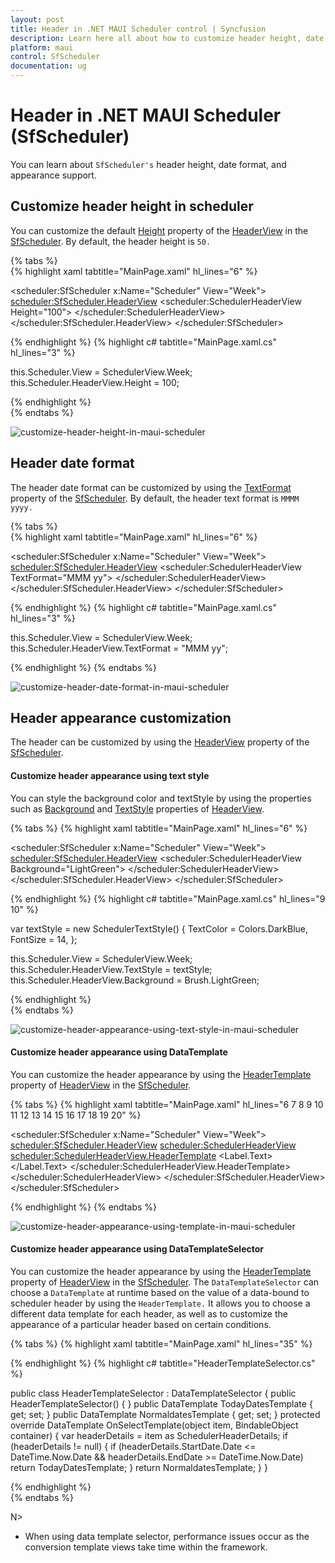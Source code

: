```yaml
---
layout: post
title: Header in .NET MAUI Scheduler control | Syncfusion
description: Learn here all about how to customize header height, date format, and appearance of Syncfusion .NET MAUI Scheduler (SfScheduler) control and more. 
platform: maui
control: SfScheduler
documentation: ug
---
```


# Header in .NET MAUI Scheduler (SfScheduler)

You can learn about `SfScheduler's` header height, date format, and appearance support.

## Customize header height in scheduler

You can customize the default [Height](https://help.syncfusion.com/cr/maui/Syncfusion.Maui.Scheduler.SchedulerHeaderSettingsBase.html#Syncfusion_Maui_Scheduler_SchedulerHeaderSettingsBase_Height) property of the [HeaderView](https://help.syncfusion.com/cr/maui/Syncfusion.Maui.Scheduler.SchedulerHeaderView.html) in the [SfScheduler](https://help.syncfusion.com/cr/maui/Syncfusion.Maui.Scheduler.SfScheduler.html). By default, the header height is `50.`

{% tabs %}  
{% highlight xaml tabtitle="MainPage.xaml" hl_lines="6" %}

<scheduler:SfScheduler x:Name="Scheduler" 
                       View="Week">
    <scheduler:SfScheduler.HeaderView>
        <scheduler:SchedulerHeaderView 
                       Height="100">
        </scheduler:SchedulerHeaderView>
    </scheduler:SfScheduler.HeaderView>
</scheduler:SfScheduler>

{% endhighlight %}
{% highlight c# tabtitle="MainPage.xaml.cs" hl_lines="3" %}

this.Scheduler.View = SchedulerView.Week;
this.Scheduler.HeaderView.Height = 100;

{% endhighlight %}  
{% endtabs %}

![customize-header-height-in-maui-scheduler](images/header-view/customize-header-height-in-maui-scheduler.png)

## Header date format

The header date format can be customized by using the [TextFormat](https://help.syncfusion.com/cr/maui/Syncfusion.Maui.Scheduler.SchedulerHeaderView.html#Syncfusion_Maui_Scheduler_SchedulerHeaderView_TextFormat) property of the [SfScheduler](https://help.syncfusion.com/cr/maui/Syncfusion.Maui.Scheduler.SfScheduler.html). By default, the header text format is `MMMM yyyy.`

{% tabs %}  
{% highlight xaml tabtitle="MainPage.xaml" hl_lines="6" %}

<scheduler:SfScheduler x:Name="Scheduler" 
                       View="Week">
    <scheduler:SfScheduler.HeaderView>
        <scheduler:SchedulerHeaderView 
                       TextFormat="MMM yy">
        </scheduler:SchedulerHeaderView>
    </scheduler:SfScheduler.HeaderView>
</scheduler:SfScheduler>

{% endhighlight %}
{% highlight c# tabtitle="MainPage.xaml.cs" hl_lines="3" %}

this.Scheduler.View = SchedulerView.Week;
this.Scheduler.HeaderView.TextFormat = "MMM yy";

{% endhighlight %}
{% endtabs %}

![customize-header-date-format-in-maui-scheduler](images/header-view/customize-header-date-format-in-maui-scheduler.png)

## Header appearance customization

The header can be customized by using the [HeaderView](https://help.syncfusion.com/cr/maui/Syncfusion.Maui.Scheduler.SchedulerHeaderView.html) property of the [SfScheduler](https://help.syncfusion.com/cr/maui/Syncfusion.Maui.Scheduler.SfScheduler.html).

#### Customize header appearance using text style

You can style the background color and textStyle by using the properties such as [Background](https://help.syncfusion.com/cr/maui/Syncfusion.Maui.Scheduler.SchedulerHeaderSettingsBase.html#Syncfusion_Maui_Scheduler_SchedulerHeaderSettingsBase_Background) and [TextStyle](https://help.syncfusion.com/cr/maui/Syncfusion.Maui.Scheduler.SchedulerHeaderView.html#Syncfusion_Maui_Scheduler_SchedulerHeaderView_TextStyle) properties of [HeaderView](https://help.syncfusion.com/cr/maui/Syncfusion.Maui.Scheduler.SchedulerHeaderView.html).

{% tabs %}
{% highlight xaml tabtitle="MainPage.xaml" hl_lines="6" %}

 <scheduler:SfScheduler x:Name="Scheduler" 
                        View="Week">
    <scheduler:SfScheduler.HeaderView>
        <scheduler:SchedulerHeaderView 
                        Background="LightGreen">
        </scheduler:SchedulerHeaderView>
    </scheduler:SfScheduler.HeaderView>
 </scheduler:SfScheduler>

{% endhighlight %}
{% highlight c# tabtitle="MainPage.xaml.cs" hl_lines="9 10" %}

var textStyle = new SchedulerTextStyle()
{
    TextColor = Colors.DarkBlue,
    FontSize = 14,
};

this.Scheduler.View = SchedulerView.Week;
this.Scheduler.HeaderView.TextStyle = textStyle;
this.Scheduler.HeaderView.Background = Brush.LightGreen;

{% endhighlight %}  
{% endtabs %}

![customize-header-appearance-using-text-style-in-maui-scheduler](images/header-view/customize-header-appearance-using-text-style-in-maui-scheduler.png)

#### Customize header appearance using DataTemplate

You can customize the header appearance by using the [HeaderTemplate](https://help.syncfusion.com/cr/maui/Syncfusion.Maui.Scheduler.SchedulerHeaderView.html#Syncfusion_Maui_Scheduler_SchedulerHeaderView_HeaderTemplate) property of [HeaderView](https://help.syncfusion.com/cr/maui/Syncfusion.Maui.Scheduler.SchedulerHeaderView.html) in the [SfScheduler](https://help.syncfusion.com/cr/maui/Syncfusion.Maui.Scheduler.SfScheduler.html). 

{% tabs %}
{% highlight xaml tabtitle="MainPage.xaml" hl_lines="6 7 8 9 10 11 12 13 14 15 16 17 18 19 20" %}

  <scheduler:SfScheduler x:Name="Scheduler" 
                         View="Week">
    <scheduler:SfScheduler.HeaderView>
        <scheduler:SchedulerHeaderView>
            <scheduler:SchedulerHeaderView.HeaderTemplate>
                <DataTemplate>
                    <Grid Background = "LightGreen">
                        <Label x:Name="label" TextColor="DarkBlue" HorizontalOptions="Center" VerticalOptions="Center">
                            <Label.Text>
                                <MultiBinding StringFormat = "{}{0:MMM dd, yyyy} - {1:MMM dd, yyyy}">
                                    <Binding Path="StartDate" />
                                    <Binding Path = "EndDate" />
                                </MultiBinding>
                            </Label.Text>
                        </Label>
                        <Label  HorizontalOptions="Center" VerticalOptions="End" Text="{Binding Text}" TextColor="Red" />
                    </Grid>
                </DataTemplate>
            </scheduler:SchedulerHeaderView.HeaderTemplate>
        </scheduler:SchedulerHeaderView>
    </scheduler:SfScheduler.HeaderView>
 </scheduler:SfScheduler>

{% endhighlight %}
{% endtabs %}

![customize-header-appearance-using-template-in-maui-scheduler](images/header-view/customize-header-appearance-using-template-in-maui-scheduler.png)

#### Customize header appearance using DataTemplateSelector

You can customize the header appearance by using the [HeaderTemplate](https://help.syncfusion.com/cr/maui/Syncfusion.Maui.Scheduler.SchedulerHeaderView.html#Syncfusion_Maui_Scheduler_SchedulerHeaderView_HeaderTemplate) property of [HeaderView](https://help.syncfusion.com/cr/maui/Syncfusion.Maui.Scheduler.SchedulerHeaderView.html) in the [SfScheduler](https://help.syncfusion.com/cr/maui/Syncfusion.Maui.Scheduler.SfScheduler.html). The `DataTemplateSelector` can choose a `DataTemplate` at runtime based on the value of a data-bound to scheduler header by using the `HeaderTemplate.` It allows you to choose a different data template for each header, as well as to customize the appearance of a particular header based on certain conditions.

{% tabs %}
{% highlight xaml tabtitle="MainPage.xaml" hl_lines="35" %}

 <Grid>
    <Grid.Resources>
        <DataTemplate x:Key="todayDatesTemplate">
            <Grid Background = "LightBlue" >
                <Label x:Name="label" HorizontalOptions="Center" VerticalOptions="Center">
                    <Label.Text>
                        <MultiBinding StringFormat = "{}{0:MMM dd, yyyy} - {1:MMM dd, yyyy}" >
                            <Binding Path="StartDate" />
                            <Binding Path = "EndDate" />
                        </MultiBinding >
                    </Label.Text >
                </Label>
                <Label  HorizontalOptions="Center" VerticalOptions="End" Text="{Binding Text}" TextColor="Red" />
            </Grid>
        </DataTemplate>
        <DataTemplate x:Key="normaldatesTemplate">
            <Grid Background = "LightGreen" >
                <Label x:Name="label" HorizontalOptions="Center" VerticalOptions="Center">
                    <Label.Text>
                        <MultiBinding StringFormat = "{}{0:MMM dd, yyyy} - {1:MMM dd, yyyy}" >
                            <Binding Path="StartDate" />
                            <Binding Path = "EndDate" />
                        </MultiBinding >
                    </Label.Text >
                </Label>
                <Label  HorizontalOptions="Center" VerticalOptions="End" Text="{Binding Text}" TextColor="Orange" />
            </Grid>
        </DataTemplate>
        <local:HeaderTemplateSelector x:Key="headerTemplateSelector" TodayDatesTemplate="{StaticResource todayDatesTemplate}"  NormaldatesTemplate="{StaticResource normaldatesTemplate}" />
    </Grid.Resources>
    <scheduler:SfScheduler x:Name="Scheduler" 
                           View="Week">
        <scheduler:SfScheduler.HeaderView>
            <scheduler:SchedulerHeaderView HeaderTemplate = "{StaticResource headerTemplateSelector}" />
        </scheduler:SfScheduler.HeaderView>
    </scheduler:SfScheduler>
 </Grid>

{% endhighlight %}
{% highlight c# tabtitle="HeaderTemplateSelector.cs" %}

public class HeaderTemplateSelector : DataTemplateSelector
{
    public HeaderTemplateSelector()
    {
    }
    public DataTemplate TodayDatesTemplate { get; set; }
    public DataTemplate NormaldatesTemplate { get; set; }
    protected override DataTemplate OnSelectTemplate(object item, BindableObject container)
    {
        var headerDetails = item as SchedulerHeaderDetails;
        if (headerDetails != null)
        {
            if (headerDetails.StartDate.Date <= DateTime.Now.Date && headerDetails.EndDate >= DateTime.Now.Date)
                return TodayDatesTemplate;
        }
        return NormaldatesTemplate;
    }
}

{% endhighlight %}  
{% endtabs %}

N>
* When using data template selector, performance issues occur as the conversion template views take time within the framework.